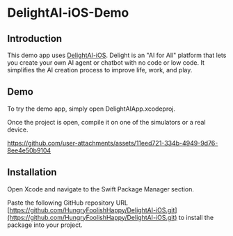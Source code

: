 # DelightAI-iOS-Demo

## Introduction
This demo app uses [DelightAI-iOS](https://github.com/HungryFoolishHappy/DelightAI-iOS). Delight is an "AI for All" platform that lets you create your own AI agent or chatbot with no code or low code. It simplifies the AI creation process to improve life, work, and play.

## Demo
To try the demo app, simply open DelightAIApp.xcodeproj.

Once the project is open, compile it on one of the simulators or a real device.

https://github.com/user-attachments/assets/11eed721-334b-4949-9d76-8ee4e50b9104

## Installation

Open Xcode and navigate to the Swift Package Manager section. 

Paste the following GitHub repository URL [https://github.com/HungryFoolishHappy/DelightAI-iOS.git](https://github.com/HungryFoolishHappy/DelightAI-iOS.git) to install the package into your project.

